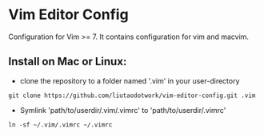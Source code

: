 # Vim Editor Config

Configuration for Vim >= 7. It contains configuration for vim and  macvim.

## Install on Mac or Linux:
- clone the repository to a folder named '.vim' in your user-directory

```
git clone https://github.com/liutaodotwork/vim-editor-config.git .vim
```

- Symlink 'path/to/userdir/.vim/.vimrc' to 'path/to/userdir/.vimrc'


```
ln -sf ~/.vim/.vimrc ~/.vimrc
```
